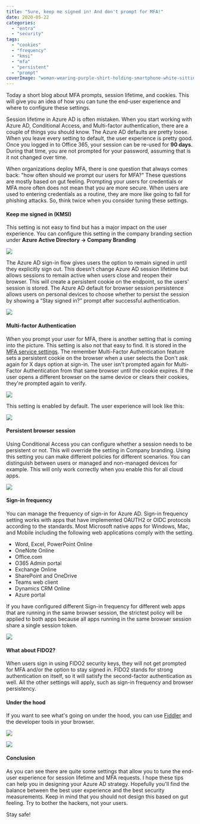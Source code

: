 ```yaml
---
title: "Sure, keep me signed in! And don't prompt for MFA!"
date: 2020-05-22
categories: 
  - "entra"
  - "security"
tags: 
  - "cookies"
  - "frequency"
  - "kmsi"
  - "mfa"
  - "persistent"
  - "prompt"
coverImage: "woman-wearing-purple-shirt-holding-smartphone-white-sitting-826349-scaled.jpg"
---
```


Today a short blog about MFA prompts, session lifetime, and cookies. This will give you an idea of how you can tune the end-user experience and where to configure these settings.

Session lifetime in Azure AD is often mistaken. When you start working with Azure AD, Conditional Access, and Multi-factor authentication, there are a couple of things you should know. The Azure AD defaults are pretty loose. When you leave every setting to default, the user experience is pretty good. Once you logged in to Office 365, your session can be re-used for **90 days**. During that time, you are not prompted for your password, assuming that is it not changed over time.

When organizations deploy MFA, there is one question that always comes back: "how often should we prompt our users for MFA?" These questions are mostly based on gut feeling. Prompting your users for credentials or MFA more often does not mean that you are more secure. When users are used to entering credentials as a routine, they are more like going to fall for phishing attacks. So, think twice when you consider tuning these settings.

#### Keep me signed in (KMSI)

This setting is not easy to find but has a major impact on the user experience. You can configure this setting in the company branding section under **Azure Active Directory -> Company Branding**

![](/assets/images/image-76.png)

The Azure AD sign-in flow gives users the option to remain signed in until they explicitly sign out. This doesn't change Azure AD session lifetime but allows sessions to remain active when users close and reopen their browser. This will create a persistent cookie on the endpoint, so the users' session is stored. The Azure AD default for browser session persistence allows users on personal devices to choose whether to persist the session by showing a “Stay signed in?” prompt after successful authentication.

![](/assets/images/image-80.png)

#### Multi-factor Authentication

When you prompt your user for MFA, there is another setting that is coming into the picture. This setting is also not that easy to find. It is stored in the [MFA service settings](https://account.activedirectory.windowsazure.com/usermanagement/mfasettings.aspx). The remember Multi-Factor Authentication feature sets a persistent cookie on the browser when a user selects the Don't ask again for X days option at sign-in. The user isn't prompted again for Multi-Factor Authentication from that same browser until the cookie expires. If the user opens a different browser on the same device or clears their cookies, they're prompted again to verify.

![](/assets/images/image-77.png)

This setting is enabled by default. The user experience will look like this:

![](/assets/images/image-79.png)

#### Persistent browser session

Using Conditional Access you can configure whether a session needs to be persistent or not. This will override the setting in Company branding. Using this setting you can make different policies for different scenarios. You can distinguish between users or managed and non-managed devices for example. This will only work correctly when you enable this for all cloud apps.

![](/assets/images/image-82.png)

#### Sign-in frequency

You can manage the frequency of sign-in for Azure AD. Sign-in frequency setting works with apps that have implemented OAUTH2 or OIDC protocols according to the standards. Most Microsoft native apps for Windows, Mac, and Mobile including the following web applications comply with the setting.

- Word, Excel, PowerPoint Online
- OneNote Online
- Office.com
- O365 Admin portal
- Exchange Online
- SharePoint and OneDrive
- Teams web client
- Dynamics CRM Online
- Azure portal

If you have configured different Sign-in frequency for different web apps that are running in the same browser session, the strictest policy will be applied to both apps because all apps running in the same browser session share a single session token.

![](/assets/images/image-83.png)

#### What about FIDO2?

When users sign in using FIDO2 security keys, they will not get prompted for MFA and/or the option to stay signed in. FIDO2 stands for strong authentication on itself, so it will satisfy the second-factor authentication as well. All the other settings will apply, such as sign-in frequency and browser persistency.

#### Under the hood

If you want to see what's going on under the hood, you can use [Fiddler](https://www.telerik.com/fiddler) and the developer tools in your browser.

![](/assets/images/image-84.png)

![](/assets/images/image-86.png)

#### Conclusion

As you can see there are quite some settings that allow you to tune the end-user experience for session lifetime and MFA requests. I hope these tips can help you in designing your Azure AD strategy. Hopefully you'll find the balance between the best user experience and the best security measurements. Keep in mind that you should not design this based on gut feeling. Try to bother the hackers, not your users.

Stay safe!
